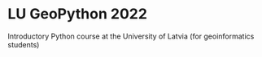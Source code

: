 # LU GeoPython 2022
Introductory Python course at the University of Latvia (for geoinformatics students)
